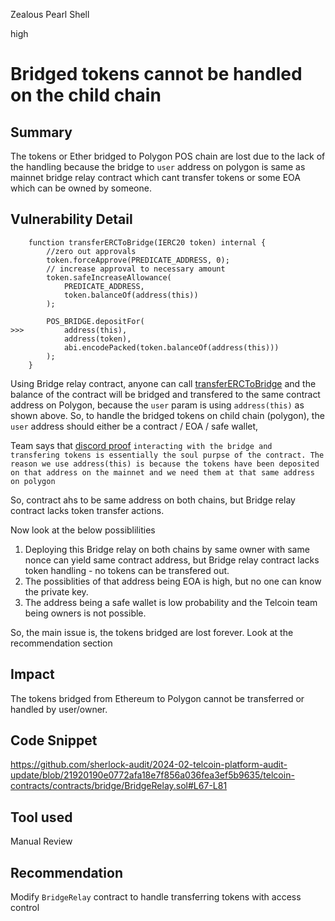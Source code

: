 Zealous Pearl Shell

high

# Bridged tokens cannot be handled on the child chain

## Summary
The tokens or Ether bridged to Polygon POS chain are lost due to the lack of the handling because the bridge to `user` address on polygon is same as mainnet bridge relay contract which cant transfer tokens or some EOA which can be owned by someone.

## Vulnerability Detail

```solidity
    function transferERCToBridge(IERC20 token) internal {
        //zero out approvals
        token.forceApprove(PREDICATE_ADDRESS, 0); 
        // increase approval to necessary amount
        token.safeIncreaseAllowance(
            PREDICATE_ADDRESS,
            token.balanceOf(address(this))
        );

        POS_BRIDGE.depositFor(
>>>         address(this), 
            address(token),
            abi.encodePacked(token.balanceOf(address(this)))
        );
    }
```

Using Bridge relay contract, anyone can call [transferERCToBridge](https://github.com/sherlock-audit/2024-02-telcoin-platform-audit-update/blob/21920190e0772afa18e7f856a036fea3ef5b9635/telcoin-contracts/contracts/bridge/BridgeRelay.sol#L67-L81) and the balance of the contract will be bridged and transfered to the same contract address on Polygon, because the `user` param is using `address(this)` as shown above.
So, to handle the bridged tokens on child chain (polygon), the `user` address should either be a contract / EOA / safe wallet, 

Team says that [discord proof](https://discord.com/channels/812037309376495636/1215120384974917652/1215284432148365373) `interacting with the bridge and transfering tokens is essentially the soul purpse of the contract. The reason we use address(this) is because the tokens have been deposited on that address on the mainnet and we need them at that same address on polygon`

So, contract ahs to be same address on both chains, but Bridge relay contract lacks token transfer actions.

Now look at the below possiblilities
1. Deploying this Bridge relay on both chains by same owner with same nonce can yield same contract address, but Bridge relay contract lacks token handling - no tokens can be transfered out.
2. The possiblities of that address being EOA is high, but no one can know the private key.
3. The address being a safe wallet is low probability and the Telcoin team being owners is not possible.

So, the main issue is, the tokens bridged are lost forever. Look at the recommendation section

## Impact
The tokens bridged from Ethereum to Polygon cannot be transferred or handled by user/owner.

## Code Snippet
https://github.com/sherlock-audit/2024-02-telcoin-platform-audit-update/blob/21920190e0772afa18e7f856a036fea3ef5b9635/telcoin-contracts/contracts/bridge/BridgeRelay.sol#L67-L81

## Tool used

Manual Review

## Recommendation

Modify `BridgeRelay` contract to handle transferring tokens with access control